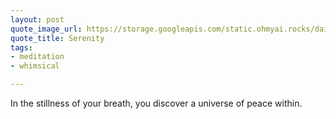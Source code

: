 ```yaml
---
layout: post
quote_image_url: https://storage.googleapis.com/static.ohmyai.rocks/daily/2023-11-04.jpg
quote_title: Serenity
tags:
- meditation
- whimsical

---
```


In the stillness of your breath, you discover a universe of peace within.